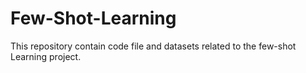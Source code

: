 # Few-Shot-Learning
This repository contain code file and datasets related to the few-shot Learning project.

